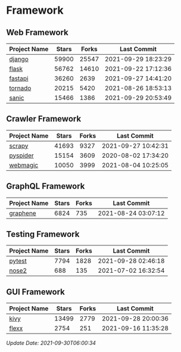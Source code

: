 # Framework

## Web Framework
| Project Name | Stars | Forks | Last Commit |
| ------------ | ----- | ----- | ----------- |
| [django](https://github.com/django/django) | 59900 | 25547 | 2021-09-29 18:23:29 |
| [flask](https://github.com/pallets/flask) | 56762 | 14610 | 2021-09-22 17:12:36 |
| [fastapi](https://github.com/tiangolo/fastapi) | 36260 | 2639 | 2021-09-27 14:41:20 |
| [tornado](https://github.com/tornadoweb/tornado) | 20215 | 5420 | 2021-08-26 18:53:13 |
| [sanic](https://github.com/sanic-org/sanic) | 15466 | 1386 | 2021-09-29 20:53:49 |

## Crawler Framework
| Project Name | Stars | Forks | Last Commit |
| ------------ | ----- | ----- | ----------- |
| [scrapy](https://github.com/scrapy/scrapy) | 41693 | 9327 | 2021-09-27 10:42:31 |
| [pyspider](https://github.com/binux/pyspider) | 15154 | 3609 | 2020-08-02 17:34:20 |
| [webmagic](https://github.com/code4craft/webmagic) | 10050 | 3999 | 2021-08-04 10:25:05 |

## GraphQL Framework
| Project Name | Stars | Forks | Last Commit |
| ------------ | ----- | ----- | ----------- |
| [graphene](https://github.com/graphql-python/graphene) | 6824 | 735 | 2021-08-24 03:07:12 |

## Testing Framework
| Project Name | Stars | Forks | Last Commit |
| ------------ | ----- | ----- | ----------- |
| [pytest](https://github.com/pytest-dev/pytest) | 7794 | 1828 | 2021-09-28 02:46:18 |
| [nose2](https://github.com/nose-devs/nose2) | 688 | 135 | 2021-07-02 16:32:54 |

## GUI Framework
| Project Name | Stars | Forks | Last Commit |
| ------------ | ----- | ----- | ----------- |
| [kivy](https://github.com/kivy/kivy) | 13499 | 2779 | 2021-09-28 20:00:36 |
| [flexx](https://github.com/flexxui/flexx) | 2754 | 251 | 2021-09-16 11:35:28 |

*Update Date: 2021-09-30T06:00:34*